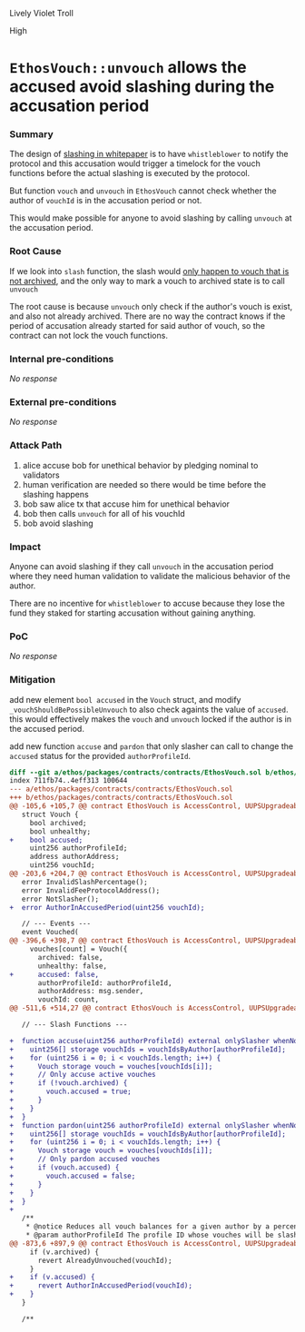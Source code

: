 Lively Violet Troll

High

# `EthosVouch::unvouch` allows the accused avoid slashing during the accusation period

### Summary

The design of [slashing in whitepaper](https://whitepaper.ethos.network/ethos-mechanisms/slash) is to have `whistleblower` to notify the protocol and this accusation would trigger a timelock for the vouch functions before the actual slashing is executed by the protocol.

But function `vouch` and `unvouch` in `EthosVouch` cannot check whether the author of `vouchId` is in the accusation period or not.

This would make possible for anyone to avoid slashing by calling `unvouch` at the accusation period.


### Root Cause

If we look into `slash` function, the slash would [only happen to vouch that is not archived](https://github.com/sherlock-audit/2024-11-ethos-network-ii/blob/main/ethos/packages/contracts/contracts/EthosVouch.sol#L534), and the only way to mark a vouch to archived state is to call `unvouch`

The root cause is because `unvouch` only check if the author's vouch is exist, and also not already archived. There are no way the contract knows if the period of accusation already started for said author of vouch, so the contract can not lock the vouch functions.


### Internal pre-conditions

_No response_

### External pre-conditions

_No response_

### Attack Path

1. alice accuse bob for unethical behavior by pledging nominal to validators
2. human verification are needed so there would be time before the slashing happens
3. bob saw alice tx that accuse him for unethical behavior
4. bob then calls `unvouch` for all of his vouchId
5. bob avoid slashing

### Impact

Anyone can avoid slashing if they call `unvouch` in the accusation period where they need human validation to validate the malicious behavior of the author.

There are no incentive for `whistleblower` to accuse because they lose the fund they staked for starting accusation without gaining anything.


### PoC

_No response_

### Mitigation

add new element `bool accused` in the `Vouch` struct, and modify `_vouchShouldBePossibleUnvouch` to also check againts the value of `accused`.
this would effectively makes the `vouch` and `unvouch` locked if the author is in the accused period.

add new function `accuse` and `pardon` that only slasher can call to change the `accused` status for the provided `authorProfileId`.

```diff
diff --git a/ethos/packages/contracts/contracts/EthosVouch.sol b/ethos/packages/contracts/contracts/EthosVouch.sol
index 711fb74..4eff313 100644
--- a/ethos/packages/contracts/contracts/EthosVouch.sol
+++ b/ethos/packages/contracts/contracts/EthosVouch.sol
@@ -105,6 +105,7 @@ contract EthosVouch is AccessControl, UUPSUpgradeable, ITargetStatus, Reentrancy
   struct Vouch {
     bool archived;
     bool unhealthy;
+    bool accused;
     uint256 authorProfileId;
     address authorAddress;
     uint256 vouchId;
@@ -203,6 +204,7 @@ contract EthosVouch is AccessControl, UUPSUpgradeable, ITargetStatus, Reentrancy
   error InvalidSlashPercentage();
   error InvalidFeeProtocolAddress();
   error NotSlasher();
+  error AuthorInAccusedPeriod(uint256 vouchId);

   // --- Events ---
   event Vouched(
@@ -396,6 +398,7 @@ contract EthosVouch is AccessControl, UUPSUpgradeable, ITargetStatus, Reentrancy
     vouches[count] = Vouch({
       archived: false,
       unhealthy: false,
+      accused: false,
       authorProfileId: authorProfileId,
       authorAddress: msg.sender,
       vouchId: count,
@@ -511,6 +514,27 @@ contract EthosVouch is AccessControl, UUPSUpgradeable, ITargetStatus, Reentrancy

   // --- Slash Functions ---

+  function accuse(uint256 authorProfileId) external onlySlasher whenNotPaused nonReentrant {
+    uint256[] storage vouchIds = vouchIdsByAuthor[authorProfileId];
+    for (uint256 i = 0; i < vouchIds.length; i++) {
+      Vouch storage vouch = vouches[vouchIds[i]];
+      // Only accuse active vouches
+      if (!vouch.archived) {
+        vouch.accused = true;
+      }
+    }
+  }
+  function pardon(uint256 authorProfileId) external onlySlasher whenNotPaused nonReentrant {
+    uint256[] storage vouchIds = vouchIdsByAuthor[authorProfileId];
+    for (uint256 i = 0; i < vouchIds.length; i++) {
+      Vouch storage vouch = vouches[vouchIds[i]];
+      // Only pardon accused vouches
+      if (vouch.accused) {
+        vouch.accused = false;
+      }
+    }
+  }
+
   /**
    * @notice Reduces all vouch balances for a given author by a percentage
    * @param authorProfileId The profile ID whose vouches will be slashed
@@ -873,6 +897,9 @@ contract EthosVouch is AccessControl, UUPSUpgradeable, ITargetStatus, Reentrancy
     if (v.archived) {
       revert AlreadyUnvouched(vouchId);
     }
+    if (v.accused) {
+      revert AuthorInAccusedPeriod(vouchId);
+    }
   }

   /**

```

